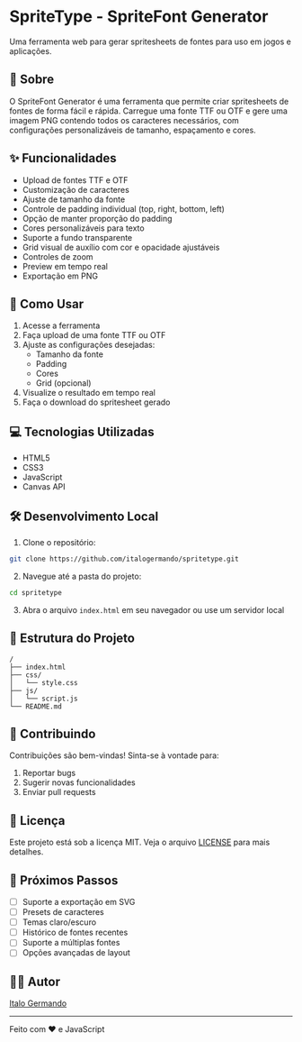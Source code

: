 # SpriteType - SpriteFont Generator

Uma ferramenta web para gerar spritesheets de fontes para uso em jogos e aplicações.

## 🎯 Sobre

O SpriteFont Generator é uma ferramenta que permite criar spritesheets de fontes de forma fácil e rápida. Carregue uma fonte TTF ou OTF e gere uma imagem PNG contendo todos os caracteres necessários, com configurações personalizáveis de tamanho, espaçamento e cores.

## ✨ Funcionalidades

- Upload de fontes TTF e OTF
- Customização de caracteres
- Ajuste de tamanho da fonte
- Controle de padding individual (top, right, bottom, left)
- Opção de manter proporção do padding
- Cores personalizáveis para texto
- Suporte a fundo transparente
- Grid visual de auxílio com cor e opacidade ajustáveis
- Controles de zoom
- Preview em tempo real
- Exportação em PNG

## 🚀 Como Usar

1. Acesse a ferramenta
2. Faça upload de uma fonte TTF ou OTF
3. Ajuste as configurações desejadas:
   - Tamanho da fonte
   - Padding
   - Cores
   - Grid (opcional)
4. Visualize o resultado em tempo real
5. Faça o download do spritesheet gerado

## 💻 Tecnologias Utilizadas

- HTML5
- CSS3
- JavaScript
- Canvas API

## 🛠️ Desenvolvimento Local

1. Clone o repositório:
```bash
git clone https://github.com/italogermando/spritetype.git
```

2. Navegue até a pasta do projeto:
```bash
cd spritetype
```

3. Abra o arquivo `index.html` em seu navegador ou use um servidor local

## 📁 Estrutura do Projeto

```
/
├── index.html
├── css/
│   └── style.css
├── js/
│   └── script.js
└── README.md
```

## 🤝 Contribuindo

Contribuições são bem-vindas! Sinta-se à vontade para:

1. Reportar bugs
2. Sugerir novas funcionalidades
3. Enviar pull requests

## 📝 Licença

Este projeto está sob a licença MIT. Veja o arquivo [LICENSE](LICENSE) para mais detalhes.

## 🚧 Próximos Passos

- [ ] Suporte a exportação em SVG
- [ ] Presets de caracteres
- [ ] Temas claro/escuro
- [ ] Histórico de fontes recentes
- [ ] Suporte a múltiplas fontes
- [ ] Opções avançadas de layout

## 🙋‍♂️ Autor

[Italo Germando](https://github.com/italogermando/)

---

Feito com ♥ e JavaScript
